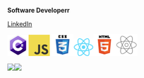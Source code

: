 <b>Software Developerr</b>


[LinkedIn](https://www.linkedin.com/in/downey-ryan/)

<img src="https://raw.githubusercontent.com/rjdny/rjdny/main/c-logo-icon-18.png" alt="" width="48" height="48" /><img src="https://raw.githubusercontent.com/rjdny/rjdny/main/download.png" alt="" width="48" height="48" />
<img src="https://raw.githubusercontent.com/rjdny/rjdny/main/css3-logo-png-transparent.png" alt="" width="50" height="50" /><img src="https://raw.githubusercontent.com/rjdny/rjdny/main/React-icon.svg.png" alt="" width="45" height="40" /><img src="https://raw.githubusercontent.com/rjdny/rjdny/main/5847f5bdcef1014c0b5e489c.png" alt="" width="50" height="50" /><img src="https://raw.githubusercontent.com/rjdny/rjdny/main/ReactStrapIco.png" alt="" width="50" height="50" />





[![ ](https://github-readme-stats.vercel.app/api/top-langs/?username=rjdny&theme=radical)](https://github.com/anuraghazra/github-readme-stats)![ ](https://github-readme-stats.vercel.app/api?username=rjdny&layout=compact&show_icons=true&theme=radical)

